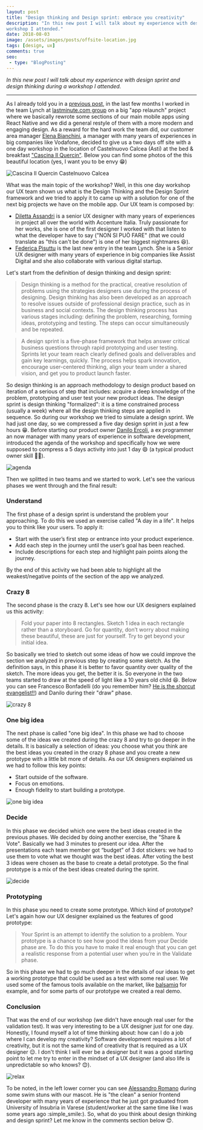 ```yaml
---
layout: post
title: "Design thinking and Design sprint: embrace you creativity"
description: "In this new post I will talk about my experience with design sprint and design thinking during a
workshop I attended."
date: 2018-08-03
image: /assets/images/posts/offsite-location.jpg
tags: [design, ux]
comments: true
seo:
 - type: "BlogPosting"
---
```


*In this new post I will talk about my experience with design sprint and design thinking during a
 workshop I attended.*

---

As I already told you in a [previous post](/2018/07/04/react-native-typescript-existing-app.html "react native
typescript"), in the last few months I worked in the team Lynch at [lastminute.com group](http://lmgroup.lastminute.com/) 
on a big "app relaunch" project where we basically rewrote some sections of our main mobile apps using React Native 
and we did a general restyle of them with a more modern and engaging design.
As a reward for the hard work the team did, our customer area manager [Elena Bianchini](https://www.linkedin.com/in/elenabianchini/),
a manager with many years of experiences in big companies like Vodafone, decided
 to give us a two days off site with a one day workshop in the location of Castelnuovo Calcea (Asti) at the bed &
 breakfast ["Cascina Il Quercin"](https://www.tripadvisor.it/Hotel_Review-g1186672-d6420387-Reviews-Cascina_Il_Quercin-Castelnuovo_Calcea_Province_of_Asti_Piedmont.html).
Below you can find some photos of the this beautiful location (yes, I want you to be envy :grin:)

![Cascina Il Quercin Castelnuovo Calcea](/assets/images/posts/offsite-location.jpg "Cascina Il Quercin Castelnuovo Calcea")

What was the main topic of the workshop? Well, in this one day workshop our UX team shown us what is the Design
Thinking and the Design Sprint framework and we tried to apply it to came up with a solution for one of the next big
projects we have on the mobile app. Our UX team is composed by:

* [Diletta Assandri](https://www.linkedin.com/in/diletta-assandri-74b75745/ "Diletta Assandri") is a senior UX
designer with many years of experiences in project all over the world with Accenture Italia. Truly passionate for her
 works, she is one of the first designer I worked with that listen to what the developer have to say ("NON SI PUÒ
 FARE" (that we could translate as "this can't be done") is one of her biggest nightmares :laughing:).
* [Federica Pisuttu](https://www.linkedin.com/in/federicapisuttu/ "Federica Pisuttu") is the last new entry in the team
Lynch. She is a Senior UX designer with many years of experience in big companies like Assist Digital and she also
collaborate with various digital startup.

Let's start from the definition of design thinking and design sprint:

>Design thinking is a method for the practical, creative resolution of problems using the strategies designers use
during the process of designing. Design thinking has also been developed as an approach to resolve issues outside
of professional design practice, such as in business and social contexts. The design thinking process has various
stages including: defining the problem, researching, forming ideas, prototyping and testing. The steps can occur
simultaneously and be repeated.

>A design sprint is a five-phase framework that helps answer critical business questions through rapid prototyping
and user testing. Sprints let your team reach clearly defined goals and deliverables and gain key learnings, quickly.
 The process helps spark innovation, encourage user-centered thinking, align your team under a shared vision, and get
  you to product launch faster.

So design thinking is an approach methodology to design product based on iteration of a serious of step that includes:
 acquire a deep knowledge of the problem, prototyping and user test your new product ideas. The design sprint is
 design thinking "formalized": it is a time constrained process (usually a week) where all the design thinking steps
 are applied in sequence.
 So during our workshop we tried to simulate a design sprint. We had just one day, so we compressed a five day design
  sprint in just a few hours :grin:. Before starting our product owner [Danilo Ercoli](https://www.linkedin.com/in/daniloercoli/ "Danilo Ercoli"),
  a ex programmer an now manager with many years of experience in software development, introduced the agenda of the
  workshop and specifically how we were supposed to compress a 5 days activity into just 1 day :smile: (a typical
  product owner skill :sparkling_heart::smile:).

![agenda](/assets/images/posts/offsite-agenda.jpg "agenda")

Then we splitted in two teams and we started to work.
Let's see the various phases we went through and the final result:

### Understand
The first phase of a design sprint is understand the problem your approaching. To do this we used an exercise called
"A day in a life". It helps you to think like your users. To apply it:

* Start with the user’s first step or entrance into your product experience.
* Add each step in the journey until the user’s goal has been reached.
* Include descriptions for each step and highlight pain points along the journey.

By the end of this activity we had been able to highlight all the weakest/negative points of the section of the app we
 analyzed.

### Crazy 8
The second phase is the crazy 8. Let's see how our UX designers explained us this activity:

> Fold your paper into 8 rectangles. Sketch 1 idea in each rectangle rather than a storyboard. Go for quantity, don’t
 worry about making these beautiful, these are just for yourself. Try to get beyond your initial idea.

So basically we tried to sketch out some ideas of how we could improve the section we analyzed in previous step by
creating some sketch. As the definition says, in this phase it is better to favor quantity over quality of the sketch.
The more ideas you get, the better it is. So everyone in the two teams started to draw at the speed of light like a 10
years old child :laughing:. Below you can see Francesco Bonfadelli (do you remember him?
[He is the shorcut evangelist!!](https://www.fabrizioduroni.it/2018/01/16/ide-refactoring-android-studio-xcode-appcode-webstorm-jetbrains.html))
and Danilo during their "draw" phase.

![crazy 8](/assets/images/posts/offsite-crazy-8.jpg "crazy 8")

### One big idea
The next phase is called "one big idea". In this phase we had to choose some of the ideas we created during the
crazy 8 and try to go deeper in the details. It is basically a selection of ideas: you choose what you think are the
best ideas you created in the crazy 8 phase and you create a new prototype with a little bit more of details. As our
UX designers explained us we had to follow this key points:

* Start outside of the software.
* Focus on emotions.
* Enough fidelity to start building a prototype.

![one big idea](/assets/images/posts/offsite-one-big-idea.jpg "one big idea")

### Decide
In this phase we decided which one were the best ideas created in the previous phases. We decided by doing another
exercise, the "Share & Vote". Basically we had 3 minutes to present our idea. After the presentations each team
member got “budget” of 3 dot stickers: we had to use them to vote what we thought was the best ideas. After voting
the best 3 ideas were chosen as the base to create a detail prototype. So the final prototype is a mix of the best
ideas created during the sprint.

![decide](/assets/images/posts/offsite-decide.jpg "decide")

### Prototyping
In this phase you need to create some prototype. Which kind of prototype? Let's again how our UX designer explained
us the features of good prototype:

> Your Sprint is an attempt to identify the solution to a problem. Your prototype is a chance to see how good the
ideas from your Decide phase are. To do this you have to make it real enough that you can get a realistic response
from a potential user when you’re in the Validate phase.

So in this phase we had to go much deeper in the details of our ideas to get a working prototype that could be used
as a test with some real user. We used some of the famous tools available on the market, like [balsamiq](https://balsamiq.com/) for
example, and for some parts of our prototype we created a real demo.

### Conclusion
That was the end of our workshop (we didn't have enough real user for the validation test). It was very interesting
to be a UX designer just for one day. Honestly, I found myself a lot of time thinking about: how can I do a job where I
can develop my creativity? Software development requires a lot of creativity, but it is not the same kind of
creativity that is required as a UX designer :relieved:. I don't think I will ever be a designer but it was a good
starting point to let me try to enter in the mindset of a UX designer (and also life is unpredictable so
who knows? :blush:).

![relax](/assets/images/posts/offsite-relax.jpg "relax")

To be noted, in the left lower corner you can see [Alessandro Romano](https://www.linkedin.com/in/alessandroromano92/ "Alessandro Romano")
during some swim stuns with our mascot. He is "the clean" a senior frontend developer with many years of experience
 that he just got graduated from University of Insubria in Varese (student/worker at the same time like I was
 some years ago :simple_smile:).
So, what do you think about design thinking and design sprint? Let me know in the comments section below :blush:.


